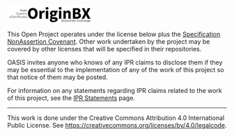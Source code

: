 <img src="artwork/originbx-logo_blck.png" width="200">

This Open Project operates under the license below plus the [Specification NonAssertion Covenant](https://www.oasis-open.org/policies-guidelines/open-projects-process#repository-specification-licenses-special-covenant). Other work undertaken by the project may be covered by other licenses that will be specified in their repositories.

OASIS invites anyone who knows of any IPR claims to disclose them if they may be essential to the implementation of any of the work of this project so that notice of them may be posted.

For information on any statements regarding IPR claims related to the work of this project, see the [IPR Statements](./IPR-STATEMENT.md) page.

---

This work is done under the Creative Commons Attribution 4.0 International Public License. See https://creativecommons.org/licenses/by/4.0/legalcode. 

